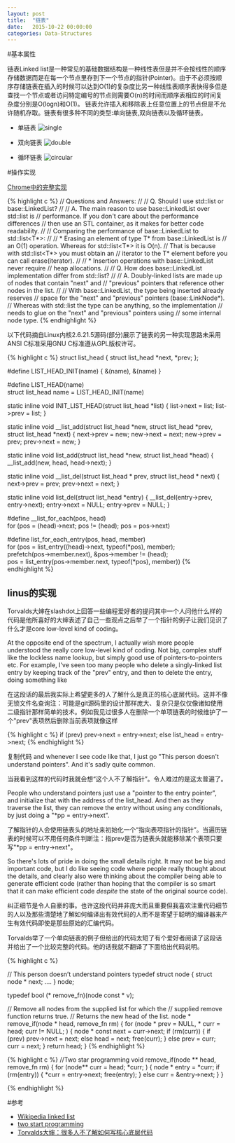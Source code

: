 ```yaml
---
layout: post
title:  "链表"
date:   2015-10-22 00:00:00
categories: Data-Structures
---
```


#基本属性

链表Linked list是一种常见的基础数据结构是一种线性表但是并不会按线性的顺序存储数据而是在每一个节点里存到下一个节点的指针(Pointer)。由于不必须按顺序存储链表在插入的时候可以达到O(1)的复杂度比另一种线性表顺序表快得多但是查找一个节点或者访问特定编号的节点则需要O(n)的时间而顺序表相应的时间复杂度分别是O(logn)和O(1)。
链表允许插入和移除表上任意位置上的节点但是不允许随机存取。链表有很多种不同的类型:单向链表,双向链表以及循环链表。

* 单链表
![single](https://upload.wikimedia.org/wikipedia/commons/thumb/6/6d/Singly-linked-list.svg/408px-Singly-linked-list.svg.png)

* 双向链表
![double](https://upload.wikimedia.org/wikipedia/commons/thumb/5/5e/Doubly-linked-list.svg/610px-Doubly-linked-list.svg.png)

* 循环链表
![circular](https://upload.wikimedia.org/wikipedia/commons/thumb/d/df/Circularly-linked-list.svg/350px-Circularly-linked-list.svg.png)

<!--more-->


#操作实现

[Chrome中的完整实现](https://code.google.com/p/chromium/codesearch#chromium/src/base/containers/linked_list.h&q=linked_list&sq=package:chromium&type=cs&l=5)

{% highlight c %}
// Questions and Answers:
//
// Q. Should I use std::list or base::LinkedList?
//
// A. The main reason to use base::LinkedList over std::list is
//    performance. If you don't care about the performance differences
//    then use an STL container, as it makes for better code readability.
//
//    Comparing the performance of base::LinkedList<T> to std::list<T*>:
//
//    * Erasing an element of type T* from base::LinkedList<T> is
//      an O(1) operation. Whereas for std::list<T*> it is O(n).
//      That is because with std::list<T*> you must obtain an
//      iterator to the T* element before you can call erase(iterator).
//
//    * Insertion operations with base::LinkedList<T> never require
//      heap allocations.
//
// Q. How does base::LinkedList implementation differ from std::list?
//
// A. Doubly-linked lists are made up of nodes that contain "next" and
//    "previous" pointers that reference other nodes in the list.
//
//    With base::LinkedList<T>, the type being inserted already reserves
//    space for the "next" and "previous" pointers (base::LinkNode<T>*).
//    Whereas with std::list<T> the type can be anything, so the implementation
//    needs to glue on the "next" and "previous" pointers using
//    some internal node type.
{% endhighlight %}


以下代码摘自Linux内核2.6.21.5源码(部分)展示了链表的另一种实现思路未采用ANSI C标准采用GNU C标准遵从GPL版权许可。

{% highlight c %}
struct list_head {
        struct list_head *next, *prev;
};

#define LIST_HEAD_INIT(name) { &(name), &(name) }

#define LIST_HEAD(name) \
        struct list_head name = LIST_HEAD_INIT(name)

static inline void INIT_LIST_HEAD(struct list_head *list)
{
        list->next = list;
        list->prev = list;
}

static inline void __list_add(struct list_head *new,
                              struct list_head *prev,
                              struct list_head *next)
{
        next->prev = new;
        new->next = next;
        new->prev = prev;
        prev->next = new;
}

static inline void list_add(struct list_head *new, struct list_head *head)
{
        __list_add(new, head, head->next);
}

static inline void __list_del(struct list_head * prev, struct list_head * next)
{
        next->prev = prev;
        prev->next = next;
}


static inline void list_del(struct list_head *entry)
{
        __list_del(entry->prev, entry->next);
        entry->next = NULL;
        entry->prev = NULL;
}

#define __list_for_each(pos, head) \
        for (pos = (head)->next; pos != (head); pos = pos->next)

#define list_for_each_entry(pos, head, member)                          \
        for (pos = list_entry((head)->next, typeof(*pos), member);      \
             prefetch(pos->member.next), &pos->member != (head);        \
             pos = list_entry(pos->member.next, typeof(*pos), member))
{% endhighlight %}

## linus的实现

Torvalds大婶在slashdot上回答一些编程爱好者的提问其中一个人问他什么样的代码是他所喜好的大婶表述了自己一些观点之后举了一个指针的例子让我们见识了什么才是core low-level kind of coding。

At the opposite end of the spectrum, I actually wish more people understood the really core low-level kind of coding. Not big, complex stuff like the lockless name lookup, but simply good use of pointers-to-pointers etc. For example, I've seen too many people who delete a singly-linked list entry by keeping track of the "prev" entry, and then to delete the entry, doing something like

在这段话的最后我实际上希望更多的人了解什么是真正的核心底层代码。这并不像无锁文件名查询注：可能是git源码里的设计那样庞大、复杂只是仅仅像诸如使用二级指针那样简单的技术。例如我见过很多人在删除一个单项链表的时候维护了一个"prev"表项然后删除当前表项就像这样

{% highlight c %}
if (prev)
prev->next = entry->next;
else
list_head = entry->next;
{% endhighlight %}

复制代码
and whenever I see code like that, I just go "This person doesn't understand pointers". And it's sadly quite common.

当我看到这样的代码时我就会想“这个人不了解指针”。令人难过的是这太普遍了。

People who understand pointers just use a "pointer to the entry pointer", and initialize that with the address of the list_head. And then as they traverse the list, they can remove the entry without using any conditionals, by just doing a "*pp = entry->next".

了解指针的人会使用链表头的地址来初始化一个“指向表项指针的指针”。当遍历链表的时候可以不用任何条件判断注：指prev是否为链表头就能移除某个表项只要写"*pp = entry->next"。

So there's lots of pride in doing the small details right. It may not be big and important code, but I do like seeing code where people really thought about the details, and clearly also were thinking about the compiler being able to generate efficient code (rather than hoping that the compiler is so smart that it can make efficient code *despite* the state of the original source code).

纠正细节是令人自豪的事。也许这段代码并非庞大而且重要但我喜欢注重代码细节的人以及那些清楚地了解如何编译出有效代码的人而不是寄望于聪明的编译器来产生有效代码即使是那些原始的汇编代码。

Torvalds举了一个单向链表的例子但给出的代码太短了有个爱好者阅读了这段话并给出了一个比较完整的代码。他的话我就不翻译了下面给出代码说明。

{% highlight c %}

// This person doesn’t understand pointers
typedef struct node
{
    struct node * next;
    ....
} node;

typedef bool (* remove_fn)(node const * v);

// Remove all nodes from the supplied list for which the 
// supplied remove function returns true.
// Returns the new head of the list.
node * remove_if(node * head, remove_fn rm)
{
    for (node * prev = NULL, * curr = head; curr != NULL; )
    {
        node * const next = curr->next;
        if (rm(curr))
        {
            if (prev)
                prev->next = next;
            else
                head = next;
            free(curr);
        }
        else
            prev = curr;
        curr = next;
    }
    return head;
}
{% endhighlight %}


{% highlight c %}
//Two star programming
void remove_if(node ** head, remove_fn rm)
{
    for (node** curr = head; *curr; )
    {
        node * entry = *curr;
        if (rm(entry))
        {
            *curr = entry->next;
            free(entry);
        }
        else
            curr = &entry->next;
    }
}

{% endhighlight %}

#参考

* [Wikipedia linked list](https://en.wikipedia.org/wiki/Linked_list)
* [two start programming](http://wordaligned.org/articles/two-star-programming)
* [Torvalds大婶：很多人不了解如何写核心底层代码](http://www.oldlinux.org/oldlinux/viewthread.php?tid=14575&extra=page%3D1)
